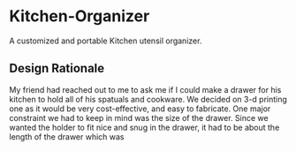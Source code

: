 # Kitchen-Organizer
A customized and portable Kitchen utensil organizer.

## Design Rationale
My friend had reached out to me to ask me if I could make a drawer for his kitchen to hold all of his spatuals and cookware. We decided on 3-d printing one as
it would be very cost-effective, and easy to fabricate. 
One major constraint we had to keep in mind was the size of the drawer. Since we wanted the holder to fit nice and snug in the drawer, it had to be about the length 
of the drawer which was 
